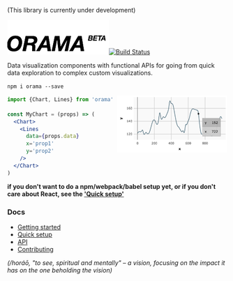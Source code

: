 
(This library is currently under development)

![logo](/dist/imgs/logo.png)[![Build Status](https://travis-ci.org/kensho/orama.svg)](https://travis-ci.org/kensho/orama)

Data visualization components with functional APIs for going from quick data exploration to complex custom visualizations.

```
npm i orama --save
```

<img align="right" width="50%" src="dist/imgs/gettingStarted01.png">

```jsx
import {Chart, Lines} from 'orama'

const MyChart = (props) => (
  <Chart>
    <Lines
      data={props.data}
      x='prop1'
      y='prop2'
    />
  </Chart>
)
```
**if you don't want to do a npm/webpack/babel setup yet, or if you don't care about React, see the ['Quick setup'](docs/quickSetup.md)**

### Docs

- [Getting started](/docs/gettingStarted.md)
- [Quick setup](/docs/quickSetup.md)
- [API](/docs/api.md)
- [Contributing](/docs/contributing.md)

*(/horáō, "to see, spiritual and mentally" – a vision, focusing on the impact it has on the one beholding the vision)*
